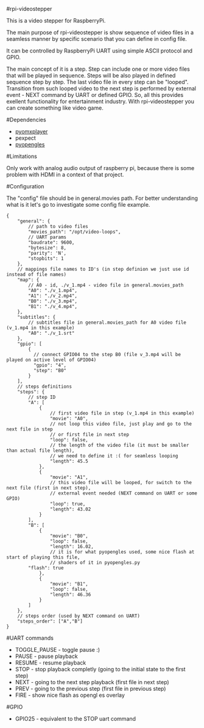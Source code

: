 #rpi-videostepper

This is a video stepper for RaspberryPi.

The main purpose of rpi-videostepper is show sequence of video files in a seamless manner by specific scenario that you can define in config file.

It can be controlled by RaspberryPi UART using simple ASCII protocol and GPIO.

The main concept of it is a step. Step can include one or more video files that will be played in sequence. Steps will be also played in defined sequence step by step. The last video file in every step can be "looped". Transition from such looped video to the next step is performed by external event - NEXT command by UART or defined GPIO.
So, all this provides exellent functionality for entertainment industry.
With rpi-videostepper you can create something like video game.

#Dependencies

* [pyomxplayer](https://github.com/jbaiter/pyomxplayer)
* pexpect
* [pyopengles](https://github.com/peterderivaz/pyopengles)

#Limitations

Only work with analog audio output of raspberry pi, because there is some problem with HDMI in a context of that project. 

#Configuration

The "config" file should be in general.movies path.
For better understanding what is it let's go to investigate some config file example.

```
{
    "general": {
    	// path to video files
        "movies_path": "/opt/video-loops",
        // UART params
        "baudrate": 9600,
        "bytesize": 8,					
        "parity": 'N',
        "stopbits": 1
    },
    // mappings file names to ID's (in step definion we just use id instead of file names)
    "map": {
    	// A0 - id, ./v_1.mp4 - video file in general.movies_path
        "A0": "./v_1.mp4",	
        "A1": "./v_2.mp4",
        "B0": "./v_3.mp4",
        "B1": "./v_4.mp4",
    },
    "subtitles": {
    	// subtitles file in general.movies_path for A0 video file (v_1.mp4 in this example)
    	"A0": "./v_1.srt"
    },
    "gpio": [
    	{
    	  // connect GPIO04 to the step B0 (file v_3.mp4 will be played on active level of GPIO04)
    	  "gpio": "4",
    	  "step": "B0"
        }
    ],
    // steps definitions
    "steps": {
    	// step ID
        "A": [
            {
            	// first video file in step (v_1.mp4 in this example)
                "movie": "A0",
                // not loop this video file, just play and go to the next file in step 
                // or first file in next step
                "loop": false,
                // the length of the video file (it must be smaller than actual file length),
                // we need to define it :( for seamless looping
                "length": 45.5
            },
            {
                "movie": "A1",
                // this video file will be looped, for switch to the next file (first in next step),
                // external event needed (NEXT command on UART or some GPIO)
                "loop": true,
                "length": 43.02
            }
        ],
        "B": [
            {
                "movie": "B0",
                "loop": false,
                "length": 16.02,
                // it is for what pyopengles used, some nice flash at start of playing this file,
                // shaders of it in pyopengles.py
		"flash": true
            },
      	    {
                "movie": "B1",
                "loop": false,
                "length": 46.36
            }
        ]
    },
    // steps order (used by NEXT command on UART)
    "steps_order": ["A","B"]
}
```
#UART commands

* TOGGLE_PAUSE 	- toggle pause :)
* PAUSE		- pause playback
* RESUME	- resume playback
* STOP		- stop playback completly (going to the initial state to the first step)
* NEXT		- going to the next step playback (first file in next step)
* PREV		- going to the previous step (first file in previous step)
* FIRE		- show nice flash as opengl es overlay

#GPIO

* GPIO25	- equivalent to the STOP uart command
